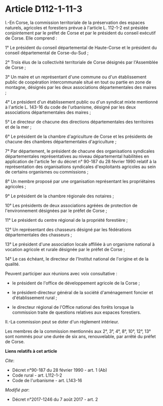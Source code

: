 # Article D112-1-11-3

I.-En Corse, la commission territoriale de la préservation des espaces naturels, agricoles et forestiers prévue à l'article
L. 112-1-2 est présidée conjointement par le préfet de Corse et par le président du conseil exécutif de Corse. Elle
comprend : 

1° Le président du conseil départemental de Haute-Corse et le président du conseil départemental de Corse-du-Sud ; 

2° Trois élus de la collectivité territoriale de Corse désignés par l'Assemblée de Corse ; 

3° Un maire et un représentant d'une commune ou d'un établissement public de coopération intercommunale situé en tout ou
partie en zone de montagne, désignés par les deux associations départementales des maires ; 

4° Le président d'un établissement public ou d'un syndicat mixte mentionné à l'article L. 143-16 du code de l'urbanisme,
désigné par les deux associations départementales des maires ; 

5° Le directeur de chacune des directions départementales des territoires et de la mer ; 

6° Le président de la chambre d'agriculture de Corse et les présidents de chacune des chambres départementales
d'agriculture ; 

7° Par département, le président de chacune des organisations syndicales départementales représentatives au niveau
départemental habilitées en application de l'article 1er du décret n° 90-187 du 28 février 1990 relatif à la représentation
des organisations syndicales d'exploitants agricoles au sein de certains organismes ou commissions ; 

8° Un membre proposé par une organisation représentant les propriétaires agricoles ; 

9° Le président de la chambre régionale des notaires ; 

10° Les présidents de deux associations agréées de protection de l'environnement désignées par le préfet de Corse ; 

11° Le président du centre régional de la propriété forestière ; 

12° Un représentant des chasseurs désigné par les fédérations départementales des chasseurs ; 

13° Le président d'une association locale affiliée à un organisme national à vocation agricole et rurale désignée par le
préfet de Corse ; 

14° Le cas échéant, le directeur de l'Institut national de l'origine et de la qualité. 

Peuvent participer aux réunions avec voix consultative :

- le président de l'office de développement agricole de la Corse ;

- le président-directeur général de la société d'aménagement foncier et d'établissement rural ;

- le directeur régional de l'Office national des forêts lorsque la commission traite de questions relatives aux espaces
forestiers. 

II.-La commission peut se doter d'un règlement intérieur. 

Les membres de la commission mentionnés aux 2°, 3°, 4°, 8°, 10°, 12°, 13° sont nommés pour une durée de six ans,
renouvelable, par arrêté du préfet de Corse.

**Liens relatifs à cet article**

_Cite_:

  - Décret n°90-187 du 28 février 1990 - art. 1 (Ab)
  - Code rural - art. L112-1-2
  - Code de l'urbanisme - art. L143-16

_Modifié par_:

  - Décret n°2017-1246 du 7 août 2017 - art. 2
